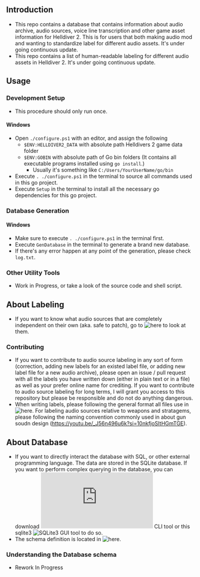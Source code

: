## Introduction

- This repo contains a database that contains information about audio archive, 
audio sources, voice line transcription and other game asset information for 
Helldiver 2. This is for users that both making audio mod and wanting to 
standardize label for different audio assets. It's under going continuous update.
- This repo contains a list of human-readable labeling for different audio 
assets in Helldiver 2. It's under going continuous update.

## Usage

### Development Setup

- This procedure should only run once.

#### Windows

- Open `./configure.ps1` with an editor, and assign the following
    - `$ENV:HELLDIVER2_DATA` with absolute path Helldivers 2 game data folder
    - `$ENV:GOBIN` with absolute path of Go bin folders (It contains all 
    executable programs installed using `go install`.)
        - Usually it's something like `C:/Users/YourUserName/go/bin`
- Execute `. ./configure.ps1` in the terminal to source all commands used in 
this go project.
- Execute `Setup` in the terminal to install all the necessary go dependencies 
for this go project.

### Database Generation 

#### Windows

- Make sure to execute `. ./configure.ps1` in the terminal first.
- Execute `GenDatabase` in the terminal to generate a brand new database.
- If there's any error happen at any point of the generation, please check 
`log.txt`.

### Other Utility Tools

- Work in Progress, or take a look of the source code and shell script.

## About Labeling

- If you want to know what audio sources that are completely independent on 
their own (aka. safe to patch), go to 
![here](https://github.com/Dekr0/hd2_audio_db/tree/main/label) to look at them.

### Contributing

- If you want to contribute to audio source labeling in any sort of form (correction, 
adding new labels for an existed label file, or adding new label file for a new 
audio archive), please open an issue / pull request with all the labels you have 
written down (either in plain text or in a file) as well as your prefer online name 
for crediting. If you want to contribute to audio source labeling for long terms, 
I will grant you access to this repository but please be responsible and do not 
do anything dangerous.
- When writing labels, please following the general format all files use in 
![here](https://github.com/Dekr0/hd2_audio_db/tree/main/label). For labeling audio 
sources relative to weapons and stratagems, please following the naming convention 
commonly used in about gun soudn design (https://youtu.be/_J56n496u6k?si=10nkfjoSItHGmTGE).

## About Database

- If you want to directly interact the database with SQL, or other external 
programming language. The data are stored in the SQLite database. If you want to 
perform complex querying in the database, you can download 
![sqlite3](https://www.sqlite.org/download.html) CLI tool or this sqlite3 
![SQLite3 GUI tool](https://sqlitebrowser.org/) to do so.
- The schema definition is located in 
![here](https://github.com/Dekr0/hd2_audio_db/tree/main/sql/schema).

### Understanding the Database schema

- Rework In Progress
